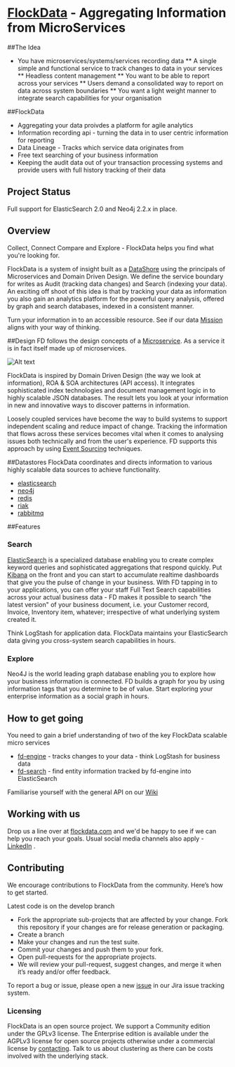 [FlockData](http://FlockData.com) - Aggregating Information from MicroServices
===========

##The Idea
* You have microservices/systems/services recording data
** A single simple and functional service to track changes to data in your services
** Headless content management
** You want to be able to report across your services
** Users demand a consolidated way to report on data across system boundaries
** You want a light weight manner to integrate search capabilities for your organisation

##FlockData
* Aggregating your data proivdes a platform for agile analytics
* Information recording api - turning the data in to user centric information for reporting
* Data Lineage - Tracks which service data originates from
* Free text searching of your business information
* Keeping the audit data out of your transaction processing systems and provide users with full history tracking of their data

## Project Status
Full support for ElasticSearch 2.0 and Neo4j 2.2.x in place.

## Overview
Collect, Connect Compare and Explore  - FlockData helps you find what you're looking for.

FlockData is a system of insight built as a [DataShore](http://martinfowler.com/bliki/DataLake.html) using the principals of Microservices and Domain Driven Design. We define the service boundary for writes as Audit (tracking data changes) and Search (indexing your data). An exciting off shoot of this idea is that by tracking your data as information you also gain an analytics platform for the powerful query analysis, offered by graph and search databases, indexed in a consistent manner.

Turn your information in to an accessible resource. See if our data [Mission](http://www.monowai.com/wiki/pages/viewpage.action?pageId=13172853) aligns with your way of thinking.

##Design
FD follows the design concepts of a [Microservice](http://martinfowler.com/articles/microservices.html). As a service it is in fact itself made up of microservices.

![Alt text](https://bitbucket.org/monowai/flockdata.org/raw/77e20cdf6e83f28cd8db6ee4561a4b0659f06443/micro-service.png?at=develop)

FlockData is inspired by Domain Driven Design (the way we look at information), ROA & SOA architectures (API access). It integrates sophisticated index technologies and document management logic in to highly scalable JSON databases. The result lets you look at your information in new and innovative ways to discover patterns in information.

Loosely coupled services have become the way to build systems to support independent scaling and reduce impact of change. Tracking the information that flows across these services becomes vital when it comes to analysing issues both technically and from the user's experience. FD supports this approach by using [Event Sourcing](http://martinfowler.com/eaaDev/EventSourcing.html) techniques.

##Datastores
FlockData coordinates and directs information to various highly scalable data sources to achieve functionality. 
* [elasticsearch](https://github.com/elasticsearch/elasticsearch)
* [neo4j](https://github.com/neo4j/neo4j)
* [redis](https://github.com/antirez/redis)
* [riak](http://basho.com/riak/)
* [rabbitmq](https://github.com/rabbitmq/rabbitmq-server)

##Features
### Search

[ElasticSearch](htt://www.elastic.co) is a specialized database enabling you to create complex keyword queries and sophisticated aggregations that respond quickly.  Put [Kibana](http://www.elasticsearch.org/overview/kibana/) on the front and you can start to accumulate realtime dashboards that give you the pulse of change in your business. With FD tapping in to your applications, you can offer your staff Full Text Search capabilities across your actual business data - FD makes it possible to search "the latest version" of your business document, i.e. your Customer record, Invoice, Inventory item, whatever; irrespective of what underlying system created it. 

Think LogStash for application data. FlockData maintains your ElasticSearch data giving you cross-system search capabilities in hours.

### Explore
Neo4J is the world leading graph database enabling you to explore how your business information is connected. FD builds a graph for you by using information tags that you determine to be of value. Start exploring your enterprise information as a social graph in hours.

## How to get going
You need to gain a brief understanding of two of the key FlockData scalable micro services

* [fd-engine](fd-engine/README.md) - tracks changes to your data - think LogStash for business data
* [fd-search](fd-search/README.md) - find entity information tracked by fd-engine into ElasticSearch

Familiarise yourself with the general API on our [Wiki](http://www.monowai.com/wiki/pages/viewpage.action?pageId=13172790)

## Working with us
Drop us a line over at [flockdata.com](http://flockdata.com/) and we'd be happy to see if we can help you reach your goals. Usual social media channels also apply - [LinkedIn](http://www.linkedin.com/company/3361595) .

## Contributing
We encourage contributions to FlockData from the community. Here’s how to get started.

Latest code is on the develop branch

* Fork the appropriate sub-projects that are affected by your change. Fork this repository if your changes are for release generation or packaging.
* Create a branch
* Make your changes and run the test suite.
* Commit your changes and push them to your fork.
* Open pull-requests for the appropriate projects.
* We will review your pull-request, suggest changes, and merge it when it’s ready and/or offer feedback.

To report a bug or issue, please open a new [issue](https://monowai.atlassian.net/) in our Jira issue tracking system.

### Licensing
FlockData is an open source project. We support a Community edition under the GPLv3 license. The Enterprise edition is available under the AGPLv3 license for open source projects otherwise under a commercial license by [contacting](http://flockdata.com/). Talk to us about clustering as there can be costs involved with the underlying stack.
